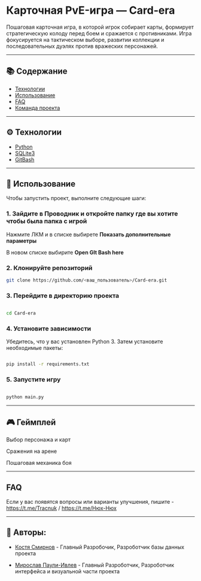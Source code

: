 # Карточная PvE-игра — Card-era

Пошаговая карточная игра, в которой игрок собирает карты, формирует стратегическую колоду перед боем и сражается с противниками. Игра фокусируется на тактическом выборе, развитии коллекции и последовательных дуэлях против вражеских персонажей.

---

## 📚 Содержание

- [Технологии](#технологии)  
- [Использование](#использование)  
- [FAQ](#faq)  
- [Команда проекта](#команда-проекта)  

---

## ⚙️ Технологии

- [Python](https://www.python.org/)
- [SQLite3](https://docs.python.org/3/library/sqlite3.html)  
- [GitBash](https://git-scm.com/downloads)


---

## 🚀 Использование

Чтобы запустить проект, выполните следующие шаги:
### 1. Зайдите в Проводник и откройте папку где вы хотите чтобы была папка с игрой

Нажмите ЛКМ и в списке выбирете **Показать дополнительные параметры**

В новом списке выбирите **Open GIt Bash here**



### 2. Клонируйте репозиторий
```bash
git clone https://github.com/<ваш_пользователь>/Card-era.git
```



### 3. Перейдите в директорию проекта
```bash

cd Card-era
```


### 4. Установите зависимости


Убедитесь, что у вас установлен Python 3. Затем установите необходимые пакеты:
```bash

pip install -r requirements.txt
```



### 5. Запустите игру
```bash

python main.py
```

---

## 🎮 Геймплей


Выбор персонажа и карт

Сражения на арене

Пошаговая механика боя

---

## FAQ

Если у вас появятся вопросы или варианты улучшения,  пишите - https://t.me/Tracnuk / https://t.me/Нюх-Нюх

---

## 🧠 Авторы:


- [Костя Смирнов](https://t.me/Нюх-Нюх) - Главный Разробочик, Разроботчик базы данных проекта

- [Мирослав Паули-Ивлев](https://t.me/Tracnuk) - Главный Разроботчик, Разроботчик интерфейса и визуальной части проекта
